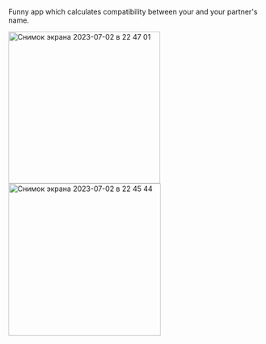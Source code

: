 Funny app which calculates compatibility between your and your partner's name.  

<img width="300" alt="Снимок экрана 2023-07-02 в 22 47 01" src="https://github.com/ArystanSh/NamesCompatibilityApp/assets/116955102/12f55e9b-1318-400c-bf16-fdd5324f2c93">
<img width="301" alt="Снимок экрана 2023-07-02 в 22 45 44" src="https://github.com/ArystanSh/NamesCompatibilityApp/assets/116955102/6320a333-85eb-477a-9488-78b7e4c1e0c8">

